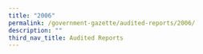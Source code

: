 ```yaml
---
title: "2006"
permalink: /government-gazette/audited-reports/2006/
description: ""
third_nav_title: Audited Reports
---
```

